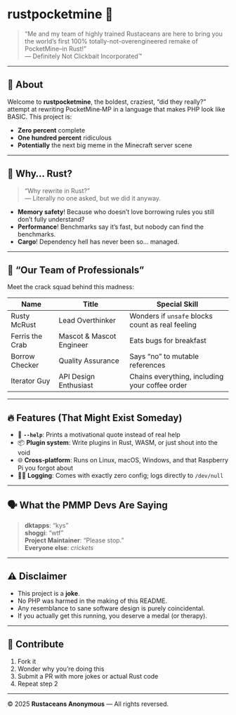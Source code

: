 # rustpocketmine 🦀

> “Me and my team of highly trained Rustaceans are here to bring you the world’s first 100% totally-not-overengineered remake of PocketMine–in Rust!”  
> — Definitely Not Clickbait Incorporated™

---

## 🚀 About

Welcome to **rustpocketmine**, the boldest, craziest, “did they really?” attempt at rewriting PocketMine‑MP in a language that makes PHP look like BASIC. This project is:

- **Zero percent** complete  
- **One hundred percent** ridiculous  
- **Potentially** the next big meme in the Minecraft server scene

---

## 🎯 Why… Rust?

> “Why rewrite in Rust?”  
> — Literally no one asked, but we did it anyway.

- **Memory safety**! Because who doesn’t love borrowing rules you still don’t fully understand?  
- **Performance**! Benchmarks say it’s fast, but nobody can find the benchmarks.  
- **Cargo**! Dependency hell has never been so… managed.

---

## 👷 “Our Team of Professionals”

Meet the crack squad behind this madness:

| Name           | Title                    | Special Skill                         |
| -------------- | ------------------------ | ------------------------------------- |
| Rusty McRust   | Lead Overthinker         | Wonders if `unsafe` blocks count as real feeling |
| Ferris the Crab| Mascot & Mascot Engineer | Eats bugs for breakfast               |
| Borrow Checker | Quality Assurance        | Says “no” to mutable references       |
| Iterator Guy   | API Design Enthusiast    | Chains everything, including your coffee order |

---

## 🔥 Features (That Might Exist Someday)

- 🎉 **`--help`**: Prints a motivational quote instead of real help  
- 📦 **Plugin system**: Write plugins in Rust, WASM, or just shout into the void  
- 🌐 **Cross‑platform**: Runs on Linux, macOS, Windows, and that Raspberry Pi you forgot about  
- 🕵️‍♂️ **Logging**: Comes with exactly zero config; logs directly to `/dev/null`  

---

## 🗣 What the PMMP Devs Are Saying

> **dktapps**: “kys”  
> **shoggi**: “wtf”  
> **Project Maintainer**: “Please stop.”  
> **Everyone else**: *crickets*

---

## ⚠️ Disclaimer

- This project is a **joke**.  
- No PHP was harmed in the making of this README.  
- Any resemblance to sane software design is purely coincidental.  
- If you actually get this running, you deserve a medal (or therapy).

---

## 🤝 Contribute

1. Fork it  
2. Wonder why you’re doing this  
3. Submit a PR with more jokes or actual Rust code  
4. Repeat step 2  

---

© 2025 **Rustaceans Anonymous** — All rights reversed.  

